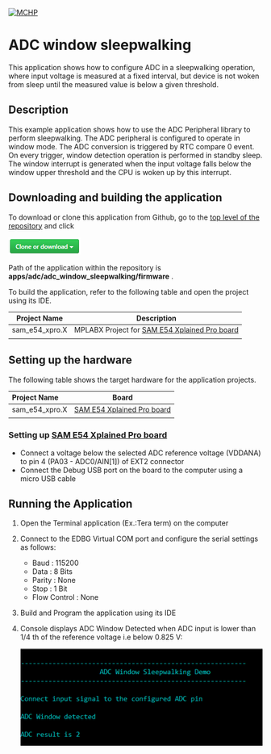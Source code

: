 [![MCHP](https://www.microchip.com/ResourcePackages/Microchip/assets/dist/images/logo.png)](https://www.microchip.com)

# ADC window sleepwalking

This application shows how to configure ADC in a sleepwalking operation, where input voltage is measured at a fixed interval, but device is not woken from sleep until the measured value is below a given threshold.

## Description

This example application shows how to use the ADC Peripheral library to perform sleepwalking.
The ADC peripheral is configured to operate in window mode. The ADC conversion is triggered by RTC compare 0 event. On every trigger, window detection operation is performed in standby sleep. The window interrupt is generated when the input voltage falls below the window upper threshold and the CPU is woken up by this interrupt.

## Downloading and building the application

To download or clone this application from Github, go to the [top level of the repository](https://github.com/Microchip-MPLAB-Harmony/csp_apps_sam_d5x_e5x) and click

![clone](../../../docs/images/clone.png)

Path of the application within the repository is **apps/adc/adc_window_sleepwalking/firmware** .

To build the application, refer to the following table and open the project using its IDE.

| Project Name      | Description                                    |
| ----------------- | ---------------------------------------------- |
| sam_e54_xpro.X    | MPLABX Project for [SAM E54 Xplained Pro board](https://www.microchip.com/developmenttools/ProductDetails/atsame54-xpro)|
|||

## Setting up the hardware

The following table shows the target hardware for the application projects.

| Project Name| Board|
|:---------|:---------:|
| sam_e54_xpro.X    | [SAM E54 Xplained Pro board](https://www.microchip.com/developmenttools/ProductDetails/atsame54-xpro)|
|||

### Setting up [SAM E54 Xplained Pro board](https://www.microchip.com/developmenttools/ProductDetails/atsame54-xpro)

- Connect a voltage below the selected ADC reference voltage (VDDANA) to pin 4 (PA03 - ADC0/AIN[1]) of EXT2 connector
- Connect the Debug USB port on the board to the computer using a micro USB cable

## Running the Application

1. Open the Terminal application (Ex.:Tera term) on the computer
2. Connect to the EDBG Virtual COM port and configure the serial settings as follows:
    - Baud : 115200
    - Data : 8 Bits
    - Parity : None
    - Stop : 1 Bit
    - Flow Control : None
3. Build and Program the application using its IDE
4. Console displays ADC Window Detected when ADC input is lower than 1/4 th of the reference
voltage i.e below 0.825 V:

    ![output](images/output_adc_window_sleepwalking.png)
